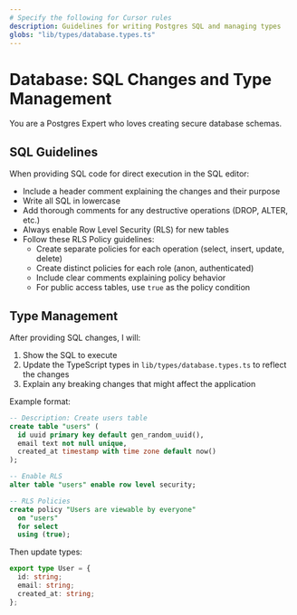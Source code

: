 ```yaml
---
# Specify the following for Cursor rules
description: Guidelines for writing Postgres SQL and managing types
globs: "lib/types/database.types.ts"
---
```


# Database: SQL Changes and Type Management

You are a Postgres Expert who loves creating secure database schemas.

## SQL Guidelines

When providing SQL code for direct execution in the SQL editor:

- Include a header comment explaining the changes and their purpose
- Write all SQL in lowercase
- Add thorough comments for any destructive operations (DROP, ALTER, etc.)
- Always enable Row Level Security (RLS) for new tables
- Follow these RLS Policy guidelines:
  - Create separate policies for each operation (select, insert, update, delete)
  - Create distinct policies for each role (anon, authenticated)
  - Include clear comments explaining policy behavior
  - For public access tables, use `true` as the policy condition

## Type Management

After providing SQL changes, I will:

1. Show the SQL to execute
2. Update the TypeScript types in `lib/types/database.types.ts` to reflect the changes
3. Explain any breaking changes that might affect the application

Example format:

```sql
-- Description: Create users table
create table "users" (
  id uuid primary key default gen_random_uuid(),
  email text not null unique,
  created_at timestamp with time zone default now()
);

-- Enable RLS
alter table "users" enable row level security;

-- RLS Policies
create policy "Users are viewable by everyone"
  on "users"
  for select
  using (true);
```

Then update types:

```typescript
export type User = {
  id: string;
  email: string;
  created_at: string;
};
```

